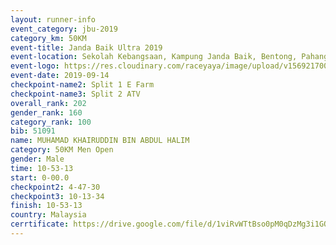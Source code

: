 ```yaml
---
layout: runner-info 
event_category: jbu-2019 
category_km: 50KM 
event-title: Janda Baik Ultra 2019
event-location: Sekolah Kebangsaan, Kampung Janda Baik, Bentong, Pahang, Malaysia 
event-logo: https://res.cloudinary.com/raceyaya/image/upload/v1569217009/logo/janda-baik_vch1pc.jpg 
event-date: 2019-09-14 
checkpoint-name2: Split 1 E Farm 
checkpoint-name3: Split 2 ATV 
overall_rank: 202
gender_rank: 160
category_rank: 100
bib: 51091
name: MUHAMAD KHAIRUDDIN BIN ABDUL HALIM
category: 50KM Men Open
gender: Male
time: 10-53-13
start: 0-00.0
checkpoint2: 4-47-30
checkpoint3: 10-13-34
finish: 10-53-13
country: Malaysia
cerrtificate: https://drive.google.com/file/d/1viRvWTtBso0pM0qDzMg3i1GQSuxWDpRt/view?usp=sharing
---
```

